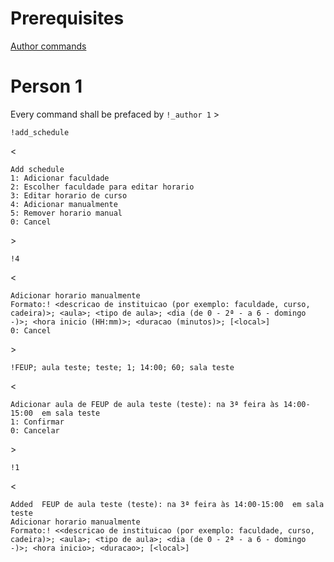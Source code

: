 # Prerequisites
[Author commands](../author/author.md)

# Person 1
Every command shall be prefaced by `!_author 1`
\>
```
!add_schedule
```

\<
```
Add schedule
1: Adicionar faculdade
2: Escolher faculdade para editar horario
3: Editar horario de curso
4: Adicionar manualmente
5: Remover horario manual
0: Cancel
```

\>
```
!4
```


\<
```
Adicionar horario manualmente
Formato:! <descricao de instituicao (por exemplo: faculdade, curso, cadeira)>; <aula>; <tipo de aula>; <dia (de 0 - 2ª - a 6 - domingo -)>; <hora inicio (HH:mm)>; <duracao (minutos)>; [<local>]
0: Cancel
```


\>
```
!FEUP; aula teste; teste; 1; 14:00; 60; sala teste
```

\<
```
Adicionar aula de FEUP de aula teste (teste): na 3ª feira às 14:00-15:00  em sala teste
1: Confirmar
0: Cancelar
```

\>
```
!1
```

\<
```
Added  FEUP de aula teste (teste): na 3ª feira às 14:00-15:00  em sala teste
Adicionar horario manualmente
Formato:! <<descricao de instituicao (por exemplo: faculdade, curso, cadeira)>; <aula>; <tipo de aula>; <dia (de 0 - 2ª - a 6 - domingo -)>; <hora inicio>; <duracao>; [<local>]
```
